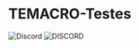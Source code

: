 # TEMACRO-Testes


![Discord](https://img.shields.io/discord/764291057399365682?color=5865F2&label=DISCORD&labelColor=6A7EC2&logo=ESTUDIO%20LUX&logoColor=5865F2&style=for-the-badge)
![DISCORD](https://img.shields.io/discord/764291057399365682.svg?color=5865F2&label=DISCORD&labelColor=6A7EC2&logo=discord&logoColor=ffffff&style=for-the-badge)
